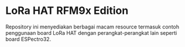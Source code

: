 # LoRa HAT RFM9x Edition

Repository ini menyediakan berbagai macam resource termasuk contoh penggunaan board LoRa HAT dengan perangkat-perangkat lain seperti board ESPectro32.


